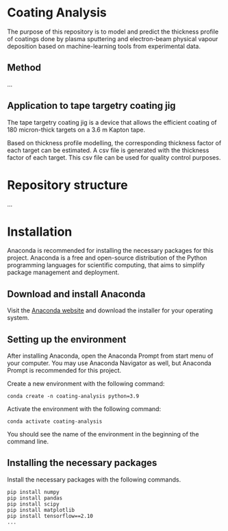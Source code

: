 # Coating Analysis

The purpose of this repository is to model and predict the thickness profile of coatings done by plasma sputtering and electron-beam physical vapour deposition based on machine-learning tools from experimental data.

## Method

...

## Application to tape targetry coating jig

The tape targetry coating jig is a device that allows the efficient coating of 180 micron-thick targets on a 3.6 m Kapton tape. 

Based on thickness profile modelling, the corresponding thickness factor of each target can be estimated. A csv file is generated with the thickness factor of each target. This csv file can be used for quality control purposes.

# Repository structure
...


# Installation

Anaconda is recommended for installing the necessary packages for this project. Anaconda is a free and open-source distribution of the Python programming languages for scientific computing, that aims to simplify package management and deployment. 

## Download and install Anaconda
Visit the [Anaconda website](https://www.anaconda.com/products/individual) and download the installer for your operating system.

## Setting up the environment
After installing Anaconda, open the Anaconda Prompt from start menu of your computer. You may use Anaconda Navigator as well, but Anaconda Prompt is recommended for this project.

Create a new environment with the following command:

```
conda create -n coating-analysis python=3.9
```
Activate the environment with the following command:

```
conda activate coating-analysis
```
You should see the name of the environment in the beginning of the command line.

## Installing the necessary packages
Install the necessary packages with the following commands.

```
pip install numpy
pip install pandas
pip install scipy
pip install matplotlib
pip install tensorflow==2.10
...
```


